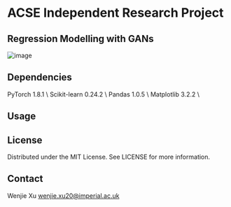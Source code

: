 # ACSE Independent Research Project

## Regression Modelling with GANs
![image](https://user-images.githubusercontent.com/6519391/130759048-fabeea47-8bed-45db-941d-546f9204204f.png)

## Dependencies
PyTorch 1.8.1 \\
Scikit-learn 0.24.2 \\
Pandas 1.0.5 \\
Matplotlib 3.2.2 \\

## Usage

## License
Distributed under the MIT License. See LICENSE for more information.

## Contact
Wenjie Xu wenjie.xu20@imperial.ac.uk

